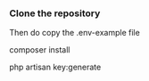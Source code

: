 <h3>Clone the repository</h3>
<p>Then do  copy the .env-example file </p>
<p> composer install</p>
<p>php artisan key:generate</p>
